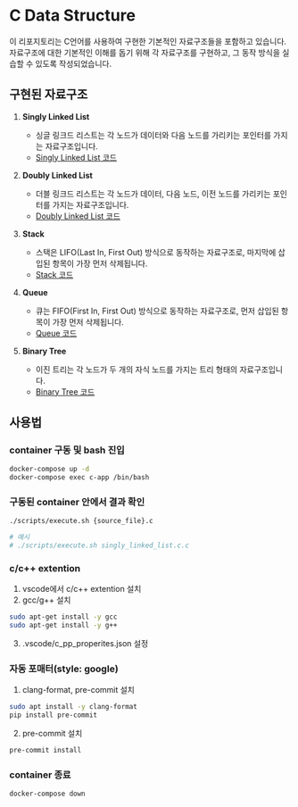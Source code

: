 # C Data Structure

이 리포지토리는 C언어를 사용하여 구현한 기본적인 자료구조들을 포함하고 있습니다. 자료구조에 대한 기본적인 이해를 돕기 위해 각 자료구조를 구현하고, 그 동작 방식을 실습할 수 있도록 작성되었습니다.

## 구현된 자료구조

1. **Singly Linked List**
   - 싱글 링크드 리스트는 각 노드가 데이터와 다음 노드를 가리키는 포인터를 가지는 자료구조입니다.
   - [Singly Linked List 코드](https://github.com/limJhyeok/c-data-structure/blob/main/app/singly_linked_list.c)
   
2. **Doubly Linked List**
   - 더블 링크드 리스트는 각 노드가 데이터, 다음 노드, 이전 노드를 가리키는 포인터를 가지는 자료구조입니다.
   - [Doubly Linked List 코드](https://github.com/limJhyeok/c-data-structure/blob/main/app/doubly_linked_list.c)
   
3. **Stack**
   - 스택은 LIFO(Last In, First Out) 방식으로 동작하는 자료구조로, 마지막에 삽입된 항목이 가장 먼저 삭제됩니다.
   - [Stack 코드](https://github.com/limJhyeok/c-data-structure/blob/main/app/stack.c)
   
4. **Queue**
   - 큐는 FIFO(First In, First Out) 방식으로 동작하는 자료구조로, 먼저 삽입된 항목이 가장 먼저 삭제됩니다.
   - [Queue 코드](https://github.com/limJhyeok/c-data-structure/blob/main/app/queue.c)
   
5. **Binary Tree**
   - 이진 트리는 각 노드가 두 개의 자식 노드를 가지는 트리 형태의 자료구조입니다.
   - [Binary Tree 코드](https://github.com/limJhyeok/c-data-structure/blob/main/app/binary_tree.c)

## 사용법

### container 구동 및 bash 진입
```bash
docker-compose up -d
docker-compose exec c-app /bin/bash
```

### 구동된 container 안에서 결과 확인
```bash
./scripts/execute.sh {source_file}.c

# 예시
# ./scripts/execute.sh singly_linked_list.c.c
```

### c/c++ extention
1. vscode에서 c/c++ extention 설치
2. gcc/g++ 설치
```bash
sudo apt-get install -y gcc
sudo apt-get install -y g++
```
3. .vscode/c_pp_properites.json 설정


### 자동 포매터(style: google)
1. clang-format, pre-commit 설치
```bash
sudo apt install -y clang-format 
pip install pre-commit
```

2. pre-commit 설치
```bash
pre-commit install
```
### container 종료
```bash
docker-compose down
```
